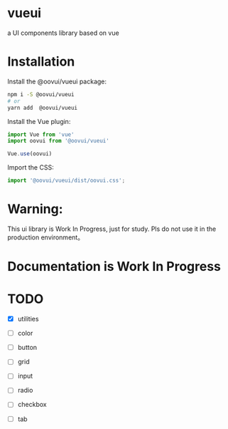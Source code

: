 # vueui
a UI components library based on vue

# Installation
Install the @oovui/vueui package:

```sh
npm i -S @oovui/vueui 
# or
yarn add  @oovui/vueui 
```
Install the Vue plugin:

```javascript
import Vue from 'vue'
import oovui from '@oovui/vueui'

Vue.use(oovui)
```

Import the CSS:

```javascript
import '@oovui/vueui/dist/oovui.css';
```

# Warning:

This ui library is Work In Progress, just for study.  Pls do not use it in the production environment。

# Documentation is Work In Progress


# TODO
- [x] utilities
- [ ] color
- [ ] button
- [ ] grid
- [ ] input
- [ ] radio
- [ ] checkbox
- [ ] tab


